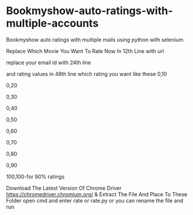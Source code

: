 # Bookmyshow-auto-ratings-with-multiple-accounts
Bookmyshow auto ratings with multiple mails using python with selenium

Replace Which Movie You Want To Rate Now In 12th Line with url

replace your email id with 24th line

and rating values in 48th line which rating you want like these
0,10

0,20

0,30

0,40

0,50

0,60

0,70

0,80

0,90

100,100-for 90% ratings

Download The Latest Version Of Chrome Driver https://chromedriver.chromium.org/ & Extract The File And Place To These Folder open cmd and enter rate or rate.py or you can rename the file and run
